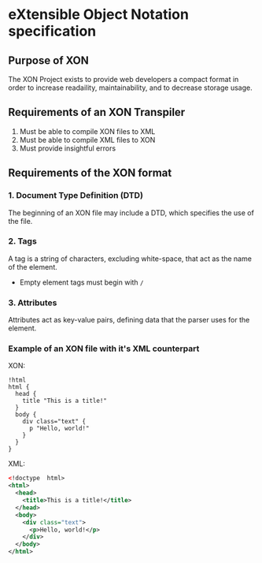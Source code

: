 # eXtensible Object Notation specification

## Purpose of XON
The XON Project exists to provide web developers a compact format in order to increase readaility, maintainability, and to decrease storage usage.

## Requirements of an XON Transpiler
1. Must be able to compile XON files to XML
2. Must be able to compile XML files to XON
3. Must provide insightful errors

## Requirements of the XON format
### 1. Document Type Definition (DTD)
The beginning of an XON file may include a DTD, which specifies the use of the file.
### 2. Tags
A tag is a string of characters, excluding white-space, that act as the name of the element.
  - Empty element tags must begin with `/`
### 3. Attributes
Attributes act as key-value pairs, defining data that the parser uses for the element.

### Example of an XON file with it's XML counterpart
XON:
```xon
!html
html {
  head {
    title "This is a title!"
  }
  body {
    div class="text" {
      p "Hello, world!"
    }
  }
}
```
XML:
```xml
<!doctype  html>
<html>
  <head>
    <title>This is a title!</title>
  </head>
  <body>
    <div class="text">
      <p>Hello, world!</p>
    </div>
  </body>
</html>
```
